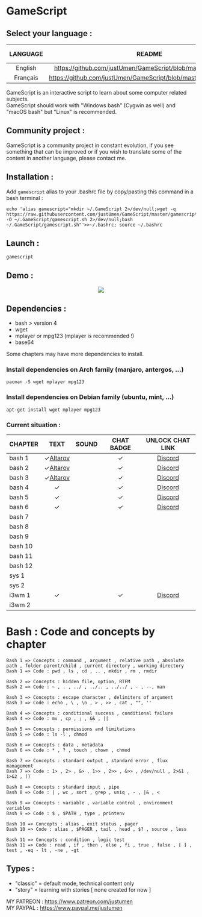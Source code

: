 # GameScript

## Select your language :

|LANGUAGE|README|AVAILABLE CHAPTERS|
|:-----:|:-----:|:-----:|
|English|https://github.com/justUmen/GameScript/blob/master/README.md|7/13|
|Français|https://github.com/justUmen/GameScript/blob/master/README_FR.md|13/13|

GameScript is an interactive script to learn about some computer related subjects.  
GameScript should work with "Windows bash" (Cygwin as well) and "macOS bash" but "Linux" is recommended.  

## Community project :

GameScript is a community project in constant evolution, if you see something that can be improved or if you wish to translate some of the content in another language, please contact me.

## Installation :

Add `gamescript` alias to your .bashrc file by copy/pasting this command in a bash terminal :

    echo 'alias gamescript="mkdir ~/.GameScript 2>/dev/null;wget -q https://raw.githubusercontent.com/justUmen/GameScript/master/gamescript.sh -O ~/.GameScript/gamescript.sh 2>/dev/null;bash ~/.GameScript/gamescript.sh"'>>~/.bashrc; source ~/.bashrc

## Launch :

    gamescript

## Demo :

<p align="center">
    <img src="https://justUmen.github.io/GameScript/GS_usage.svg">
</p>

## Dependencies :

* bash > version 4
* wget
* mplayer or mpg123 (mplayer is recommended !)
* base64

Some chapters may have more dependencies to install.

### Install dependencies on Arch family (manjaro, antergos, ...)

    pacman -S wget mplayer mpg123

### Install dependencies on Debian family (ubuntu, mint, ...)

    apt-get install wget mplayer mpg123

### Current situation :

|CHAPTER|TEXT|SOUND|CHAT BADGE|UNLOCK CHAT LINK|
|---------|:-----:|:-----:|:-----:|:-----:|
|bash 1|✓[Altarov](https://www.github.com/Altarov)||✓|[Discord](https://discord.gg/Dj47Tpf)|
|bash 2|✓[Altarov](https://www.github.com/Altarov)||✓|[Discord](https://discord.gg/Dj47Tpf)|
|bash 3|✓[Altarov](https://www.github.com/Altarov)||✓|[Discord](https://discord.gg/Dj47Tpf)|
|bash 4|✓||✓|[Discord](https://discord.gg/Dj47Tpf)|
|bash 5|✓||✓|[Discord](https://discord.gg/Dj47Tpf)|
|bash 6|✓||✓|[Discord](https://discord.gg/Dj47Tpf)|
|bash 7|||||
|bash 8|||||
|bash 9|||||
|bash 10|||||
|bash 11|||||
|bash 12|||||
|sys 1|||||
|sys 2|||||
|i3wm 1|✓||✓|[Discord](https://discord.gg/Dj47Tpf)|
|i3wm 2|||||

# Bash : Code and concepts by chapter

    Bash 1 => Concepts : command , argument , relative path , absolute path , folder parent/child , current directory , working directory
    Bash 1 => Code : pwd , ls , cd , .. , mkdir , rm , rmdir

    Bash 2 => Concepts : hidden file, option, RTFM
    Bash 2 => Code : ~ , . , ../ , ../.. , ../../ , - , --, man

    Bash 3 => Concepts : escape character , delimiters of argument
    Bash 3 => Code : echo , \ , \n , > , >> , cat , "", ''

    Bash 4 => Concepts : conditional success , conditional failure
    Bash 4 => Code : mv , cp , ; , && , ||

    Bash 5 => Concepts : permissions and limitations
    Bash 5 => Code : ls -l , chmod

    Bash 6 => Concepts : data , metadata
    Bash 6 => Code : * , ? , touch , chown , chmod

    Bash 7 => Concepts : standard output , standard error , flux management
    Bash 7 => Code : 1> , 2> , &> , 1>> , 2>> , &>> , /dev/null , 2>&1 , 1>&2 , ()

    Bash 8 => Concepts : standard input , pipe
    Bash 8 => Code : | , wc , sort , grep , uniq , - , |& , <

    Bash 9 => Concepts : variable , variable control , environment variables
    Bash 9 => Code : $ , $PATH , type , printenv

    Bash 10 => Concepts : alias , exit status , pager
    Bash 10 => Code : alias , $PAGER , tail , head , $? , source , less

    Bash 11 => Concepts : condition , logic test
    Bash 11 => Code : read , if , then , else , fi , true , false , [ ] , test , -eq - lt , -ne , -gt

## Types :

* "classic" = default mode, technical content only
* "story" = learning with stories [ none created for now ]



MY PATREON : https://www.patreon.com/justumen  
MY PAYPAL : https://www.paypal.me/justumen  
